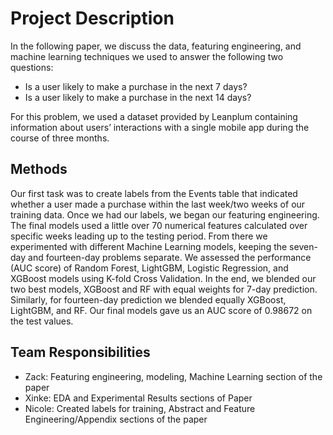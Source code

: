 # Project Description
In the following paper, we discuss the data, featuring engineering, and machine learning techniques we used to answer the following two questions: 

-  Is a user likely to make a purchase in the next 7 days? 
-  Is a user likely to make a purchase in the next 14 days? 

For this problem, we used a dataset provided by Leanplum containing information about users’ interactions with a single mobile app during the course of three months.

## Methods

Our first task was to create labels from the Events table that indicated whether a user made a purchase within the last week/two weeks of our training data. Once we had our labels, we began our featuring engineering. The final models used a little over 70 numerical features calculated over specific weeks leading up to the testing period. From there we experimented with different Machine Learning models, keeping the seven-day and fourteen-day problems separate. We assessed the performance (AUC score) of Random Forest, LightGBM, Logistic Regression, and XGBoost models using K-fold Cross Validation. In the end, we blended our two best models, XGBoost and RF with equal weights for 7-day prediction. Similarly, for fourteen-day prediction we blended equally XGBoost, LightGBM, and RF. Our final models gave us an AUC score of 0.98672 on the test values.

## Team Responsibilities

- Zack: Featuring engineering, modeling, Machine Learning section of the paper
- Xinke: EDA and Experimental Results sections of Paper
- Nicole: Created labels for training, Abstract and Feature Engineering/Appendix
sections of the paper
